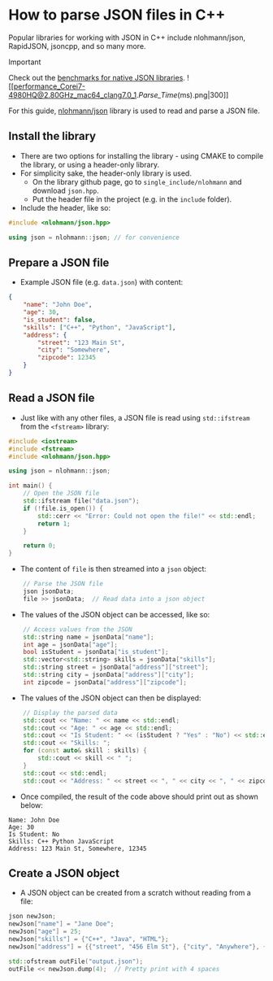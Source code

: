 # How to parse JSON files in C++
Popular libraries for working with JSON in C++ include nlohmann/json, RapidJSON, jsoncpp, and so many more.

>[!important]
>Check out the [benchmarks for native JSON libraries](https://github.com/miloyip/nativejson-benchmark).
>![[performance_Corei7-4980HQ@2.80GHz_mac64_clang7.0_1._Parse_Time_(ms).png|300]]

For this guide, [nlohmann/json](https://github.com/nlohmann/json) library is used to read and parse a JSON file.

## Install the library
- There are two options for installing the library - using CMAKE to compile the library, or using a header-only library.
- For simplicity sake, the header-only library is used.
	- On the library github page, go to `single_include/nlohmann` and download `json.hpp`.
	- Put the header file in the project (e.g. in the `include` folder).
- Include the header, like so:

```C++
#include <nlohmann/json.hpp>

using json = nlohmann::json; // for convenience
```

## Prepare a JSON file
- Example JSON file (e.g. `data.json`) with content:

```json
{
    "name": "John Doe",
    "age": 30,
    "is_student": false,
    "skills": ["C++", "Python", "JavaScript"],
    "address": {
        "street": "123 Main St",
        "city": "Somewhere",
        "zipcode": 12345
    }
}
```

## Read a JSON file
- Just like with any other files, a JSON file is read using `std::ifstream` from the `<fstream>` library:

```C++
#include <iostream>
#include <fstream>
#include <nlohmann/json.hpp>

using json = nlohmann::json;

int main() {
    // Open the JSON file
    std::ifstream file("data.json");
    if (!file.is_open()) {
        std::cerr << "Error: Could not open the file!" << std::endl;
        return 1;
    }

	return 0;
}
```

- The content of `file` is then streamed into a `json` object:

```C++
    // Parse the JSON file
    json jsonData;
    file >> jsonData;  // Read data into a json object
```

- The values of the JSON object can be accessed, like so:

```C++
    // Access values from the JSON
    std::string name = jsonData["name"];
    int age = jsonData["age"];
    bool isStudent = jsonData["is_student"];
    std::vector<std::string> skills = jsonData["skills"];
    std::string street = jsonData["address"]["street"];
    std::string city = jsonData["address"]["city"];
    int zipcode = jsonData["address"]["zipcode"];
```

- The values of the JSON object can then be displayed:

```C++
    // Display the parsed data
    std::cout << "Name: " << name << std::endl;
    std::cout << "Age: " << age << std::endl;
    std::cout << "Is Student: " << (isStudent ? "Yes" : "No") << std::endl;
    std::cout << "Skills: ";
    for (const auto& skill : skills) {
        std::cout << skill << " ";
    }
    std::cout << std::endl;
    std::cout << "Address: " << street << ", " << city << ", " << zipcode << std::endl;
```

- Once compiled, the result of the code above should print out as shown below:

```console
Name: John Doe
Age: 30
Is Student: No
Skills: C++ Python JavaScript 
Address: 123 Main St, Somewhere, 12345
```

## Create a JSON object
- A JSON object can be created from a scratch without reading from a file:

```C++
json newJson;
newJson["name"] = "Jane Doe";
newJson["age"] = 25;
newJson["skills"] = {"C++", "Java", "HTML"};
newJson["address"] = {{"street", "456 Elm St"}, {"city", "Anywhere"}, {"zipcode", 67890}};

std::ofstream outFile("output.json");
outFile << newJson.dump(4);  // Pretty print with 4 spaces
```